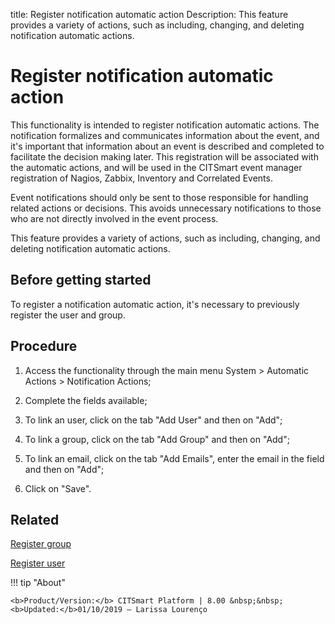 title: Register notification automatic action
Description: This feature provides a variety of actions, such as including, changing, and deleting notification automatic actions.
# Register notification automatic action

This functionality is intended to register notification automatic actions. The notification formalizes and communicates information about the event, and it's important that information about an event is described and completed to facilitate the decision making later. This registration will be associated with the automatic actions, and will be used in the CITSmart event manager registration of Nagios, Zabbix, Inventory and Correlated Events.

Event notifications should only be sent to those responsible for handling related actions or decisions. This avoids unnecessary notifications to those who are not directly involved in the event process.

This feature provides a variety of actions, such as including, changing, and deleting notification automatic actions.

Before getting started
--------------------------

To register a notification automatic action, it's necessary to previously
register the user and group.

Procedure
-------------

1.  Access the functionality through the main menu System \> Automatic Actions
    \> Notification Actions;

2.  Complete the fields available;

3.  To link an user, click on the tab "Add User" and then on "Add";

4.  To link a group, click on the tab "Add Group" and then on "Add";

5.  To link an email, click on the tab "Add Emails", enter the email in the
    field and then on "Add";

6.  Click on "Save".

Related
-------

[Register group](/en-us/citsmart-platform-8/initial-settings/access-settings/user/register-groups.html)

[Register user](/en-us/citsmart-platform-8/initial-settings/access-settings/user/users.html)

!!! tip "About"

    <b>Product/Version:</b> CITSmart Platform | 8.00 &nbsp;&nbsp;
    <b>Updated:</b>01/10/2019 – Larissa Lourenço
